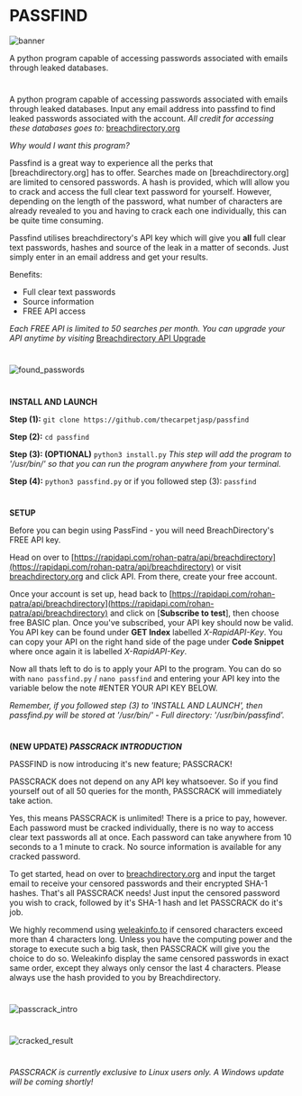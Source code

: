 # PASSFIND
![banner](https://user-images.githubusercontent.com/71789855/140584633-77fd9f5f-164d-497a-b7be-d461d2325956.png)

A python program capable of accessing passwords associated with emails through leaked databases.


#

A python program capable of accessing passwords associated with emails through leaked databases. Input any email address into passfind to find leaked passwords associated with the account.
*All credit for accessing these databases goes to:* [breachdirectory.org](https://breachdirectory.org)




*Why would I want this program?*

Passfind is a great way to experience all the perks that [breachdirectory.org] has to offer. Searches made on [breachdirectory.org] are limited to censored passwords. A hash is provided, which wlll allow you to crack and access the full clear text password for yourself. However, depending on the length of the password, what number of characters are already revealed to you and having to crack each one individually, this can be quite time consuming. 

Passfind utilises breachdirectory's API key which will give you **all** full clear text passwords, hashes and source of the leak in a matter of seconds. Just simply enter in an email address and get your results.

Benefits:
  * Full clear text passwords
  * Source information
  * FREE API access

*Each FREE API is limited to 50 searches per month. You can upgrade your API anytime by visiting* [Breachdirectory API Upgrade](https://rapidapi.com/rohan-patra/api/breachdirectory/pricing)

#



![found_passwords](https://user-images.githubusercontent.com/71789855/141419652-6a8236a9-1f12-4d26-8a7b-3097d6cec5af.jpg)


#


**INSTALL AND LAUNCH**

**Step (1):**
`git clone https://github.com/thecarpetjasp/passfind`



**Step (2):**
`cd passfind`


**Step (3): (OPTIONAL)**
`python3 install.py`
*This step will add the program to '/usr/bin/' so that you can run the program anywhere from your terminal.*


**Step (4):**
`python3 passfind.py`
or if you followed step (3):
`passfind`


#


**SETUP**

Before you can begin using PassFind - you will need BreachDirectory's FREE API key.

Head on over to [https://rapidapi.com/rohan-patra/api/breachdirectory](https://rapidapi.com/rohan-patra/api/breachdirectory) or visit [breachdirectory.org](https://breachdirectory.org) and click API. From there, create your free account.

Once your account is set up, head back to [https://rapidapi.com/rohan-patra/api/breachdirectory](https://rapidapi.com/rohan-patra/api/breachdirectory) and click on [**Subscribe to test**], then choose free BASIC plan. Once you've subscribed, your API key should now be valid. You API key can be found under **GET Index** labelled *X-RapidAPI-Key*. You can copy your API on the right hand side of the page under **Code Snippet** where once again it is labelled *X-RapidAPI-Key*.



Now all thats left to do is to apply your API to the program. You can do so with `nano passfind.py` / `nano passfind` and entering your API key into the variable below the note #ENTER YOUR API KEY BELOW.

*Remember, if you followed step (3) to 'INSTALL AND LAUNCH', then passfind.py will be stored at '/usr/bin/' - Full directory: '/usr/bin/passfind'.*



#



**(NEW UPDATE) *PASSCRACK INTRODUCTION***

PASSFIND is now introducing it's new feature; PASSCRACK!

PASSCRACK does not depend on any API key whatsoever. So if you find yourself out of all 50 queries for the month, PASSCRACK will immediately take action.

Yes, this means PASSCRACK is unlimited! There is a price to pay, however. Each password must be cracked individually, there is no way to access clear text passwords all at once. Each password can take anywhere from 10 seconds to a 1 minute to crack. No source information is available for any cracked password.

To get started, head on over to [breachdirectory.org](https://breachdirectory.org) and input the target email to receive your censored passwords and their encrypted SHA-1 hashes. That's all PASSCRACK needs! Just input the censored password you wish to crack, followed by it's SHA-1 hash and let PASSCRACK do it's job.

We highly recommend using [weleakinfo.to](https://weleakinfo.to) if censored characters exceed more than 4 characters long. Unless you have the computing power and the storage to execute such a big task, then PASSCRACK will give you the choice to do so. Weleakinfo display the same censored passwords in exact same order, except they always only censor the last 4 characters. Please always use the hash provided to you by Breachdirectory.

#

![passcrack_intro](https://user-images.githubusercontent.com/71789855/141419655-1397bff1-2f94-4aac-974a-e3bf790bb1e9.png)

#
![cracked_result](https://user-images.githubusercontent.com/71789855/141419650-939bb79a-b5c0-4afc-a2d7-fc1fe81becde.jpg)

#
*PASSCRACK is currently exclusive to Linux users only. A Windows update will be coming shortly!*
